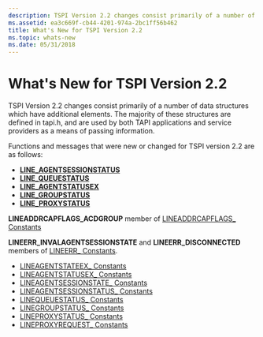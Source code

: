 ```yaml
---
description: TSPI Version 2.2 changes consist primarily of a number of data structures which have additional elements.
ms.assetid: ea3c669f-cb44-4201-974a-2bc1ff56b462
title: What's New for TSPI Version 2.2
ms.topic: whats-new
ms.date: 05/31/2018
---
```


# What's New for TSPI Version 2.2

TSPI Version 2.2 changes consist primarily of a number of data structures which have additional elements. The majority of these structures are defined in tapi.h, and are used by both TAPI applications and service providers as a means of passing information.

Functions and messages that were new or changed for TSPI version 2.2 are as follows:

-   [**LINE_AGENTSESSIONSTATUS**](./line-agentsessionstatus.md)
-   [**LINE_QUEUESTATUS**](./line-queuestatus.md)
-   [**LINE_AGENTSTATUSEX**](./line-agentstatusex.md)
-   [**LINE_GROUPSTATUS**](./line-groupstatus.md)
-   [**LINE_PROXYSTATUS**](./line-proxystatus.md)

**LINEADDRCAPFLAGS_ACDGROUP** member of [LINEADDRCAPFLAGS_ Constants](./lineaddrcapflags--constants.md)

**LINEERR_INVALAGENTSESSIONSTATE** and **LINEERR_DISCONNECTED** members of [LINEERR_ Constants](./lineerr--constants.md).

-   [LINEAGENTSTATEEX_ Constants](./lineagentstateex--constants.md)
-   [LINEAGENTSTATUSEX_ Constants](./lineagentstatusex--constants.md)
-   [LINEAGENTSESSIONSTATE_ Constants](./lineagentsessionstate--constants.md)
-   [LINEAGENTSESSIONSTATUS_ Constants](./lineagentsessionstatus--constants.md)
-   [LINEQUEUESTATUS_ Constants](./linequeuestatus--constants.md)
-   [LINEGROUPSTATUS_ Constants](./linegroupstatus--constants.md)
-   [LINEPROXYSTATUS_ Constants](./lineproxystatus--constants.md)
-   [LINEPROXYREQUEST_ Constants](./lineproxyrequest--constants.md)

 

 
